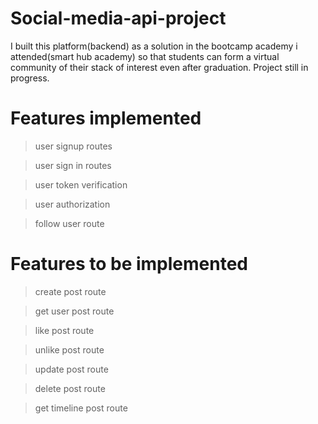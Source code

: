 # Social-media-api-project
I built this platform(backend) as a solution in the bootcamp academy i attended(smart hub academy)
so that students can form a virtual community of their stack of interest even after graduation. Project still in progress.
# Features implemented
>user signup routes

>user sign in routes

>user token verification

>user authorization

>follow user route

# Features to be implemented

>create post route

>get user post route

>like post route

>unlike post route

>update post route

>delete post route

>get timeline post route
